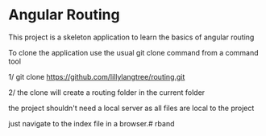 # Angular Routing 

This project is a skeleton application to learn the basics of angular routing

To clone the application use the usual git clone command from a command tool

1/ git clone https://github.com/lillylangtree/routing.git

2/ the clone will create a routing folder in the current folder

the project shouldn't need a local server as all files are local to the
project

just navigate to the index file in a browser.# rband 
